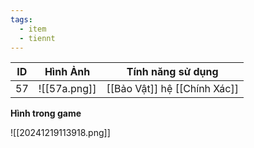 ```yaml
---
tags:
  - item
  - tiennt
---
```


| ID  | Hình Ảnh     | Tính năng sử dụng            |
| --- | ------------ | ---------------------------- |
| 57  | ![[57a.png]] | [[Bảo Vật]] hệ [[Chính Xác]] |

**Hình trong game**

![[20241219113918.png]]
